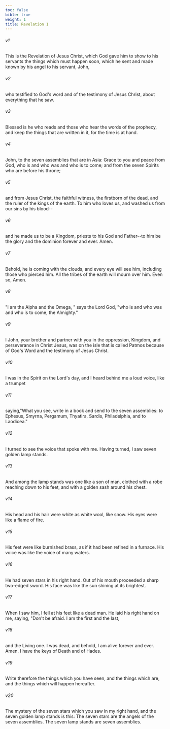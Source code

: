 ```yaml
---
toc: false
bible: true
weight: 1
title: Revelation 1
---
```




###### v1 
This is the Revelation of Jesus Christ, which God gave him to show to his servants the things which must happen soon, which he sent and made known by his angel to his servant, John, 

###### v2 
who testified to God's word and of the testimony of Jesus Christ, about everything that he saw. 

###### v3 
Blessed is he who reads and those who hear the words of the prophecy, and keep the things that are written in it, for the time is at hand. 

###### v4 
John, to the seven assemblies that are in Asia: Grace to you and peace from God, who is and who was and who is to come; and from the seven Spirits who are before his throne; 

###### v5 
and from Jesus Christ, the faithful witness, the firstborn of the dead, and the ruler of the kings of the earth. To him who loves us, and washed us from our sins by his blood-- 

###### v6 
and he made us to be a Kingdom, priests to his God and Father--to him be the glory and the dominion forever and ever. Amen. 

###### v7 
Behold, he is coming with the clouds, and every eye will see him, including those who pierced him. All the tribes of the earth will mourn over him. Even so, Amen. 

###### v8 
"I am the Alpha and the Omega, " says the Lord God, "who is and who was and who is to come, the Almighty." 

###### v9 
I John, your brother and partner with you in the oppression, Kingdom, and perseverance in Christ Jesus, was on the isle that is called Patmos because of God's Word and the testimony of Jesus Christ. 

###### v10 
I was in the Spirit on the Lord's day, and I heard behind me a loud voice, like a trumpet 

###### v11 
saying,"What you see, write in a book and send to the seven assemblies: to Ephesus, Smyrna, Pergamum, Thyatira, Sardis, Philadelphia, and to Laodicea." 

###### v12 
I turned to see the voice that spoke with me. Having turned, I saw seven golden lamp stands. 

###### v13 
And among the lamp stands was one like a son of man, clothed with a robe reaching down to his feet, and with a golden sash around his chest. 

###### v14 
His head and his hair were white as white wool, like snow. His eyes were like a flame of fire. 

###### v15 
His feet were like burnished brass, as if it had been refined in a furnace. His voice was like the voice of many waters. 

###### v16 
He had seven stars in his right hand. Out of his mouth proceeded a sharp two-edged sword. His face was like the sun shining at its brightest. 

###### v17 
When I saw him, I fell at his feet like a dead man. He laid his right hand on me, saying, "Don't be afraid. I am the first and the last, 

###### v18 
and the Living one. I was dead, and behold, I am alive forever and ever. Amen. I have the keys of Death and of Hades. 

###### v19 
Write therefore the things which you have seen, and the things which are, and the things which will happen hereafter. 

###### v20 
The mystery of the seven stars which you saw in my right hand, and the seven golden lamp stands is this: The seven stars are the angels of the seven assemblies. The seven lamp stands are seven assemblies.
